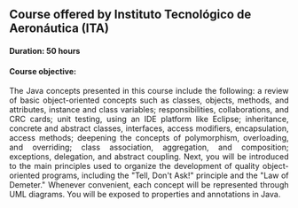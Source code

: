 ## Course offered by Instituto Tecnológico de Aeronáutica (ITA)
#### Duration: 50 hours

<h4 aling="left">Course objective:</h4>
<p align="justify">
  The Java concepts presented in this course include the following: a review of basic object-oriented
  concepts such as classes, objects, methods, and attributes, instance and class variables; responsibilities,
  collaborations, and CRC cards; unit testing, using an IDE platform like Eclipse; inheritance, concrete and
  abstract classes, interfaces, access modifiers, encapsulation, access methods; deepening the concepts of
  polymorphism, overloading, and overriding; class association, aggregation, and composition; exceptions,
  delegation, and abstract coupling. Next, you will be introduced to the main principles used to organize the
  development of quality object-oriented programs, including the "Tell, Don't Ask!" principle and the "Law of
  Demeter." Whenever convenient, each concept will be represented through UML diagrams. You will be exposed to
  properties and annotations in Java.
</p>
